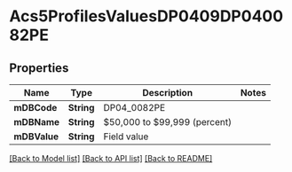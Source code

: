 # Acs5ProfilesValuesDP0409DP040082PE

## Properties
Name | Type | Description | Notes
------------ | ------------- | ------------- | -------------
**mDBCode** | **String** | DP04_0082PE | 
**mDBName** | **String** | $50,000 to $99,999 (percent) | 
**mDBValue** | **String** | Field value | 

[[Back to Model list]](../README.md#documentation-for-models) [[Back to API list]](../README.md#documentation-for-api-endpoints) [[Back to README]](../README.md)


